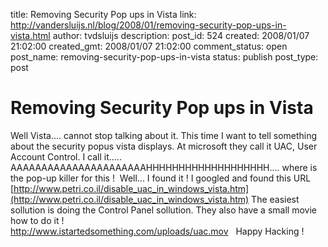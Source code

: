 title: Removing Security Pop ups in Vista
link: http://vandersluijs.nl/blog/2008/01/removing-security-pop-ups-in-vista.html
author: tvdsluijs
description: 
post_id: 524
created: 2008/01/07 21:02:00
created_gmt: 2008/01/07 21:02:00
comment_status: open
post_name: removing-security-pop-ups-in-vista
status: publish
post_type: post

# Removing Security Pop ups in Vista

Well Vista.... cannot stop talking about it. This time I want to tell something about the security popus vista displays. At microsoft they call it UAC, User Account Control. I call it..... AAAAAAAAAAAAAAAAAAAAAAHHHHHHHHHHHHHHHHHHH.... where is the pop-up killer for this !  Well... I found it ! I googled and found this URL [http://www.petri.co.il/disable_uac_in_windows_vista.htm](http://www.petri.co.il/disable_uac_in_windows_vista.htm) The easiest sollution is doing the Control Panel sollution. They also have a small movie how to do it !   
<http://www.istartedsomething.com/uploads/uac.mov>   Happy Hacking !